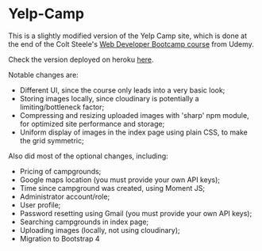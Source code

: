 <h1>Yelp-Camp</h1>
<p>This is a slightly modified version of the Yelp Camp site, which is done at the end of the Colt Steele's <a href="https://www.udemy.com/the-web-developer-bootcamp/">Web Developer Bootcamp course</a> from Udemy.</p>

<p>Check the version deployed on heroku <a href="https://yelpcamp-ricardo.herokuapp.com/">here</a>.</p>

<p>Notable changes are:</p>
<ul>
<li>Different UI, since the course only leads into a very basic look;</li>
<li>Storing images locally, since cloudinary is potentially a limiting/bottleneck factor;</li>
<li>Compressing and resizing uploaded images with 'sharp' npm module, for optimized site performance and storage;</li>
<li>Uniform display of images in the index page using plain CSS, to make the grid symmetric;</li>
</ul>
<p>Also did most of the optional changes, including:</p>
<ul>
<li>Pricing of campgrounds;</li>
<li>Google maps location (you must provide your own API keys);</li>
<li>Time since campground was created, using Moment JS;</li>
<li>Administrator account/role;</li>
<li>User profile;</li>
<li>Password resetting using Gmail (you must provide your own API keys);</li>
<li>Searching campgrounds in index page;</li>
<li>Uploading images (locally, not using cloudinary);</li>
<li>Migration to Bootstrap 4</li>
</ul>
